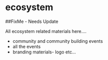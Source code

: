 # ecosystem
##FixMe - Needs Update

All ecosystem related materials here....
- community and community building events
- all the events
- branding materials- logo etc...
